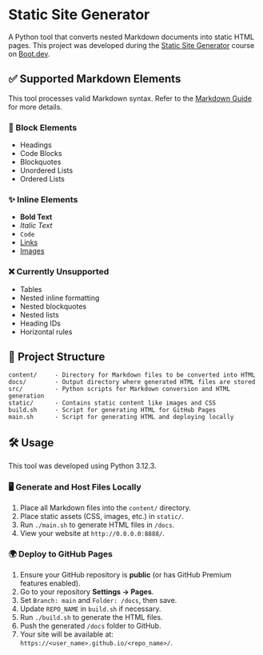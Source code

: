 # Static Site Generator

A Python tool that converts nested Markdown documents into static HTML pages. This project was developed during the [Static Site Generator](https://www.boot.dev/courses/build-static-site-generator-python) course on [Boot.dev](https://www.boot.dev).

## ✅ Supported Markdown Elements

This tool processes valid Markdown syntax. Refer to the [Markdown Guide](https://www.markdownguide.org/basic-syntax/) for more details.

### 📌 Block Elements

- Headings
- Code Blocks
- Blockquotes
- Unordered Lists
- Ordered Lists

### ✨ Inline Elements

- **Bold Text**
- *Italic Text*
- `Code`
- [Links](#)
- [Images](#)

### ❌ Currently Unsupported

- Tables
- Nested inline formatting
- Nested blockquotes
- Nested lists
- Heading IDs
- Horizontal rules

## 📂 Project Structure

```
content/     - Directory for Markdown files to be converted into HTML
docs/        - Output directory where generated HTML files are stored
src/         - Python scripts for Markdown conversion and HTML generation
static/      - Contains static content like images and CSS
build.sh     - Script for generating HTML for GitHub Pages
main.sh      - Script for generating HTML and deploying locally
```

## 🛠️ Usage

This tool was developed using Python 3.12.3.

### 🖥️ Generate and Host Files Locally

1. Place all Markdown files into the `content/` directory.
2. Place static assets (CSS, images, etc.) in `static/`.
3. Run `./main.sh` to generate HTML files in `/docs`.
4. View your website at `http://0.0.0.0:8888/`.

### 🌍 Deploy to GitHub Pages

1. Ensure your GitHub repository is **public** (or has GitHub Premium features enabled).
2. Go to your repository **Settings → Pages**.
3. Set `Branch: main` and `Folder: /docs`, then save.
4. Update `REPO_NAME` in `build.sh` if necessary.
5. Run `./build.sh` to generate the HTML files.
6. Push the generated `/docs` folder to GitHub.
7. Your site will be available at: `https://<user_name>.github.io/<repo_name>/`.
